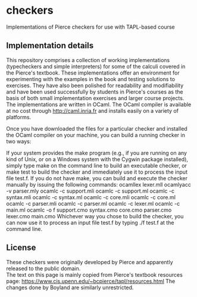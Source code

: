 # checkers
Implementations of Pierce checkers for use with TAPL-based course

## Implementation details

This repository comprises a collection of working implementations (typecheckers and simple interpreters) for some of the calculi covered in the Pierce's textbook. These implementations offer an environment for experimenting with the examples in the book and testing solutions to exercises. They have also been polished for readability and modifiability and have been used successfully by students in Pierce's courses as the basis of both small implementation exercises and larger course projects.
The implementations are written in OCaml. The OCaml compiler is available at no cost through http://caml.inria.fr and installs easily on a variety of platforms.

Once you have downloaded the files for a particular checker and installed the OCaml compiler on your machine, you can build a running checker in two ways:

If your system provides the make program (e.g., if you are running on any kind of Unix, or on a Windows system with the Cygwin package installed), simply type make on the command line to build an executable checker, or make test to build the checker and immediately use it to process the input file test.f. 
If you do not have make, you can build and execute the checker manually by issuing the following commands:
  ocamllex lexer.mll
  ocamlyacc -v parser.mly
  ocamlc -c support.mli
  ocamlc -c support.ml
  ocamlc -c syntax.mli
  ocamlc -c syntax.ml
  ocamlc -c core.mli
  ocamlc -c core.ml
  ocamlc -c parser.mli
  ocamlc -c parser.ml
  ocamlc -c lexer.ml
  ocamlc -c main.ml
  ocamlc -o f support.cmo syntax.cmo core.cmo parser.cmo lexer.cmo main.cmo
Whichever way you chose to build the checker, you can now use it to process an input file test.f by typing ./f test.f at the command line.

## License
These checkers were originally developed by Pierce and apparently released to the public domain.  
The text on this page is mainly copied from Pierce's textbook resources page: https://www.cis.upenn.edu/~bcpierce/tapl/resources.html
The changes done by Boyland are similarly unrestricted.

